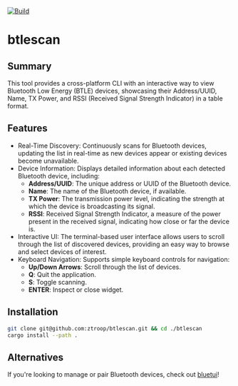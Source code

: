 [![Build](https://github.com/ztroop/btlescan/actions/workflows/build.yml/badge.svg)](https://github.com/ztroop/btlescan/actions/workflows/build.yml)

# btlescan

## Summary

This tool provides a cross-platform CLI with an interactive way to view Bluetooth Low Energy (BTLE) devices, showcasing their Address/UUID, Name, TX Power, and RSSI (Received Signal Strength Indicator) in a table format.

## Features

- Real-Time Discovery: Continuously scans for Bluetooth devices, updating the list in real-time as new devices appear or existing devices become unavailable.
- Device Information: Displays detailed information about each detected Bluetooth device, including:
    - **Address/UUID**: The unique address or UUID of the Bluetooth device.
    - **Name**: The name of the Bluetooth device, if available.
    - **TX Power**: The transmission power level, indicating the strength at which the device is broadcasting its signal.
    - **RSSI**: Received Signal Strength Indicator, a measure of the power present in the received signal, indicating how close or far the device is.
- Interactive UI: The terminal-based user interface allows users to scroll through the list of discovered devices, providing an easy way to browse and select devices of interest.
- Keyboard Navigation: Supports simple keyboard controls for navigation:
    - **Up/Down Arrows**: Scroll through the list of devices.
    - **Q**: Quit the application.
    - **S**: Toggle scanning.
    - **ENTER**: Inspect or close widget.

## Installation

```sh
git clone git@github.com:ztroop/btlescan.git && cd ./btlescan
cargo install --path .
```

## Alternatives

If you're looking to manage or pair Bluetooth devices, check out [bluetui](https://github.com/pythops/bluetui)!